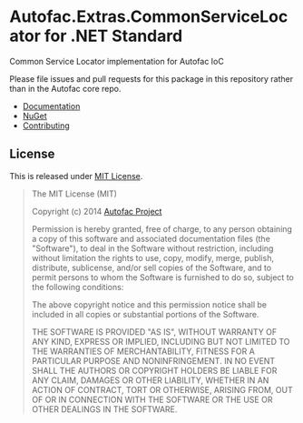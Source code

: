 # Autofac.Extras.CommonServiceLocator for .NET Standard #

Common Service Locator implementation for Autofac IoC

Please file issues and pull requests for this package in this repository rather than in the Autofac core repo.

- [Documentation](http://autofac.readthedocs.io/en/latest/integration/csl.html)
- [NuGet](https://www.nuget.org/packages/Aliencube.Autofac.Extras.CommonServiceLocator/)
- [Contributing](http://autofac.readthedocs.io/en/latest/contributors.html)


## License ##

This is released under [MIT License](http://opensource.org/licenses/MIT).

> The MIT License (MIT)
> 
> Copyright (c) 2014 [Autofac Project](https://autofac.org/)
> 
> Permission is hereby granted, free of charge, to any person obtaining a copy of this software and associated documentation files (the "Software"), to deal in the Software without restriction, including without limitation the rights to use, copy, modify, merge, publish, distribute, sublicense, and/or sell copies of the Software, and to permit persons to whom the Software is
> furnished to do so, subject to the following conditions:
> 
> The above copyright notice and this permission notice shall be included in all copies or substantial portions of the Software.
> 
> THE SOFTWARE IS PROVIDED "AS IS", WITHOUT WARRANTY OF ANY KIND, EXPRESS OR IMPLIED, INCLUDING BUT NOT LIMITED TO THE WARRANTIES OF MERCHANTABILITY, FITNESS FOR A PARTICULAR PURPOSE AND NONINFRINGEMENT. IN NO EVENT SHALL THE AUTHORS OR COPYRIGHT HOLDERS BE LIABLE FOR ANY CLAIM, DAMAGES OR OTHER LIABILITY, WHETHER IN AN ACTION OF CONTRACT, TORT OR OTHERWISE, ARISING FROM, OUT OF OR IN CONNECTION WITH THE SOFTWARE OR THE USE OR OTHER DEALINGS IN THE SOFTWARE.
